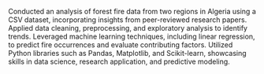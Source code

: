 Conducted an analysis of forest fire data from two regions in Algeria using a CSV dataset, 
incorporating insights from peer-reviewed research papers. Applied data cleaning, preprocessing,
and exploratory analysis to identify trends. Leveraged machine learning techniques,
including linear regression, to predict fire occurrences and evaluate contributing factors. 
Utilized Python libraries such as Pandas, Matplotlib, and Scikit-learn, 
showcasing skills in data science, research application, and predictive modeling.
